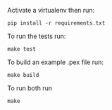 Activate a virtualenv then run:

```
pip install -r requirements.txt
```

To run the tests run:

```
make test
```

To build an example .pex file run:

```
make build
```

To run both run 

```
make
```
